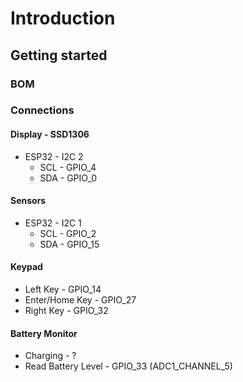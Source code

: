 # Introduction

## Getting started

### BOM

### Connections

#### Display - SSD1306

* ESP32 - I2C 2
    * SCL - GPIO_4
    * SDA - GPIO_0

#### Sensors 

* ESP32 - I2C 1
    * SCL - GPIO_2
    * SDA - GPIO_15

#### Keypad

* Left Key - GPIO_14
* Enter/Home Key - GPIO_27
* Right Key - GPIO_32

#### Battery Monitor

* Charging - ?
* Read Battery Level - GPIO_33 (ADC1_CHANNEL_5)